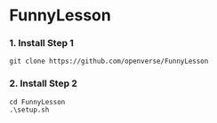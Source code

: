 # FunnyLesson
### 1. Install Step 1
    git clone https://github.com/openverse/FunnyLesson
### 2. Install Step 2
    cd FunnyLesson
    .\setup.sh